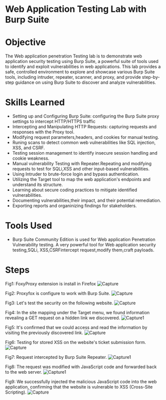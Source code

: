 # Web Application Testing Lab with Burp Suite

# Objective

The Web application penetration Testing lab is to demonstrate web application security testing using Burp Suite, a powerful suite of tools used to identify and exploit vulnerabilities in web applications. This lab provides a safe, controlled environment to explore and showcase various Burp Suite tools, including intruder, repeater, scanner, and proxy,  and provide step-by-step guidance on using Burp Suite to discover and analyze vulnerabilities.


# Skills Learned
- Setting up and Configuring Burp Suite: configuring the Burp Suite proxy settings to intercept HTTP/HTTPS traffic
- Intercepting and Manipulating HTTP Requests: capturing requests and responses with the Proxy tool.
- Modifying  request parameters,headers, and cookies for manual testing.
- Runing scans to detect common web vulnerabilities like SQL injection, XSS, and CSRF.
- Testing session management to identify insecure session handling and cookie weakness.
- Manual vulnerability Testing with Repeater.Repeating and modifying requests to test for SQLi,XSS and other input-based vulnerabilities.
- Using Intruder to brute-force login and bypass authentication.
- Utilizing the Target tool to map the web application's endpoints and understand its structure.
- Learning about secure coding practices to mitigate identified vulnerabilities.
- Documenting vulnerabilities,their impact, and their potential remediation.
- Exporting reports and organinizing findings for stakeholders.


# Tools Used

- Burp Suite Community Edition is used for Web application Penetration Vulnerability testing. A very powerful tool for Web application security testing,SQLi, XSS,CSRFintercept request,modify them,craft payloads.


# Steps

Fig1: FoxyProxy extension is install in Firefox
![Capture](https://github.com/user-attachments/assets/8bfb5514-b304-4992-81c1-62d762d843a5)

Fig2: Proxyfox is configure to work with Burp Suite.
![Capture](https://github.com/user-attachments/assets/87bda66b-f559-4d2c-8108-e45032a76e5e)

Fig3: Let's test the security on the following website.
![Capture](https://github.com/user-attachments/assets/73aec982-24ea-488d-a642-fa58a4fd6a88)

Fig4: In the site mapping under the Target menu, we found information revealing a GET request on a hidden link we discovered.
![Capture1](https://github.com/user-attachments/assets/7faf92f6-363c-4a73-b0d6-a6f50a28363d)

Fig5: It's confirmed that we could access and read the information by visiting the previously discovered link.
![Capture](https://github.com/user-attachments/assets/14771851-62c7-470d-b8e4-8cde66dd906e)

Fig6: Testing for stored XSS on the website's ticket submission form.
![Capture](https://github.com/user-attachments/assets/8e7c7855-f5b8-4390-ab36-062c4760fc88)

Fig7: Request intercepted by Burp Suite Repeater.
![Capture1](https://github.com/user-attachments/assets/48de92ec-6cc5-4c32-a302-55038da948a7)

Fig8: The request was modified with JavaScript code and forwarded back to the web server.
![Capture1](https://github.com/user-attachments/assets/dbec42c9-ac4e-4869-8962-be0a8eb5c5d1)

Fig9: We successfully injected the malicious JavaScript code into the web application, confirming that the website is vulnerable to XSS (Cross-Site Scripting).
![Capture](https://github.com/user-attachments/assets/1106664a-0fc4-469c-8bb5-de82d4757ff6)
